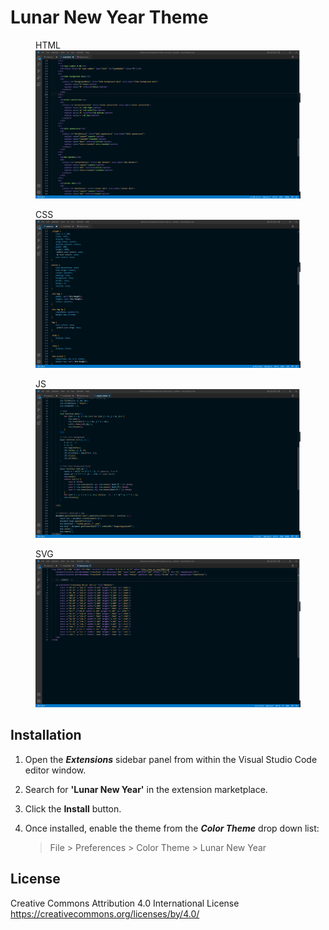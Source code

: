# Lunar New Year Theme

<figure>
<figcaption>HTML</figcaption>
<img src="./html.png" alt="html screenshot"/>
</figure>
<figure>
<figcaption>CSS</figcaption>
<img src="css.png" alt="css screenshot"/>
</figure>
<figure>
<figcaption>JS</figcaption>
<img src="js.png" alt="js screenshot"/>
</figure>
<figure>
<figcaption>SVG</figcaption>
<img src="svg.png" alt="js screenshot"/>
</figure>

## Installation
1. Open the ***Extensions*** sidebar panel from within the Visual Studio Code editor window.

2. Search for **'Lunar New Year'** in the extension marketplace.

3. Click the **Install** button.

3. Once installed, enable the theme from the ***Color Theme*** drop down list:

    > File > Preferences > Color Theme > Lunar New Year

## License
Creative Commons Attribution 4.0 International License https://creativecommons.org/licenses/by/4.0/

